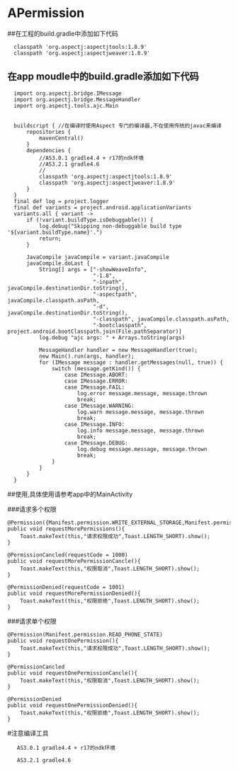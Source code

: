 # APermission

##在工程的build.gradle中添加如下代码

      classpath 'org.aspectj:aspectjtools:1.8.9'
      classpath 'org.aspectj:aspectjweaver:1.8.9'

## 在app moudle中的build.gradle添加如下代码


      import org.aspectj.bridge.IMessage
      import org.aspectj.bridge.MessageHandler
      import org.aspectj.tools.ajc.Main


      buildscript { //在编译时使用Aspect 专门的编译器,不在使用传统的javac来编译
          repositories {
              mavenCentral()
          }
          dependencies {
              //AS3.0.1 gradle4.4 + r17的ndk环境
              //AS3.2.1 gradle4.6
              //
              classpath 'org.aspectj:aspectjtools:1.8.9'
              classpath 'org.aspectj:aspectjweaver:1.8.9'
          }
      }
      final def log = project.logger
      final def variants = project.android.applicationVariants
      variants.all { variant ->
          if (!variant.buildType.isDebuggable()) {
              log.debug("Skipping non-debuggable build type '${variant.buildType.name}'.")
              return;
          }

          JavaCompile javaCompile = variant.javaCompile
          javaCompile.doLast {
              String[] args = ["-showWeaveInfo",
                               "-1.8",
                               "-inpath", javaCompile.destinationDir.toString(),
                               "-aspectpath", javaCompile.classpath.asPath,
                               "-d", javaCompile.destinationDir.toString(),
                               "-classpath", javaCompile.classpath.asPath,
                               "-bootclasspath", project.android.bootClasspath.join(File.pathSeparator)]
              log.debug "ajc args: " + Arrays.toString(args)

              MessageHandler handler = new MessageHandler(true);
              new Main().run(args, handler);
              for (IMessage message : handler.getMessages(null, true)) {
                  switch (message.getKind()) {
                      case IMessage.ABORT:
                      case IMessage.ERROR:
                      case IMessage.FAIL:
                          log.error message.message, message.thrown
                          break;
                      case IMessage.WARNING:
                          log.warn message.message, message.thrown
                          break;
                      case IMessage.INFO:
                          log.info message.message, message.thrown
                          break;
                      case IMessage.DEBUG:
                          log.debug message.message, message.thrown
                          break;
                  }
              }
          }
      }

##使用,具体使用请参考app中的MainActivity


  ###请求多个权限
  
    @Permission({Manifest.permission.WRITE_EXTERNAL_STORAGE,Manifest.permission.CAMERA})
    public void requestMorePermissions(){
        Toast.makeText(this,"请求权限成功",Toast.LENGTH_SHORT).show();
    }

    @PermissionCancled(requestCode = 1000)
    public void requestMorePermissionCancle(){
        Toast.makeText(this,"权限取消",Toast.LENGTH_SHORT).show();
    }

    @PermissionDenied(requestCode = 1001)
    public void requestMorePermissionDenied(){
        Toast.makeText(this,"权限拒绝",Toast.LENGTH_SHORT).show();
    }
    
 ###请求单个权限
 
    @Permission(Manifest.permission.READ_PHONE_STATE)
    public void requestOnePermission(){
        Toast.makeText(this,"请求权限成功",Toast.LENGTH_SHORT).show();
    }

    @PermissionCancled
    public void requestOnePermissionCancle(){
        Toast.makeText(this,"权限取消",Toast.LENGTH_SHORT).show();
    }

    @PermissionDenied
    public void requestOnePermissionDenied(){
        Toast.makeText(this,"权限拒绝",Toast.LENGTH_SHORT).show();
    }
 

#注意编译工具

       AS3.0.1 gradle4.4 + r17的ndk环境
       
       AS3.2.1 gradle4.6
  
